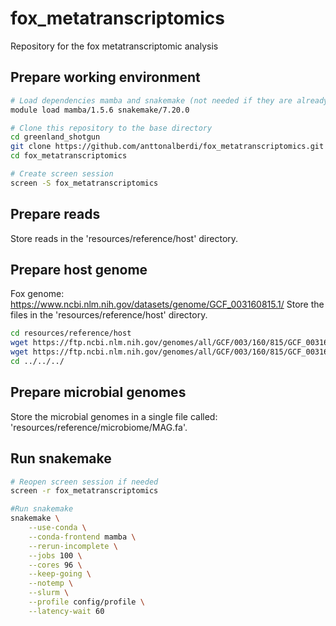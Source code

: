 # fox_metatranscriptomics
Repository for the fox metatranscriptomic analysis

## Prepare working environment

```sh
# Load dependencies mamba and snakemake (not needed if they are already installed in root)
module load mamba/1.5.6 snakemake/7.20.0

# Clone this repository to the base directory
cd greenland_shotgun
git clone https://github.com/anttonalberdi/fox_metatranscriptomics.git
cd fox_metatranscriptomics

# Create screen session 
screen -S fox_metatranscriptomics

```

## Prepare reads
Store reads in the 'resources/reference/host' directory.

## Prepare host genome
Fox genome: https://www.ncbi.nlm.nih.gov/datasets/genome/GCF_003160815.1/
Store the files in the 'resources/reference/host' directory.

```sh
cd resources/reference/host
wget https://ftp.ncbi.nlm.nih.gov/genomes/all/GCF/003/160/815/GCF_003160815.1_VulVul2.2/GCF_003160815.1_VulVul2.2_genomic.fna.gz
wget https://ftp.ncbi.nlm.nih.gov/genomes/all/GCF/003/160/815/GCF_003160815.1_VulVul2.2/GCF_003160815.1_VulVul2.2_genomic.gtf.gz
cd ../../../
```

## Prepare microbial genomes
Store the microbial genomes in a single file called: 'resources/reference/microbiome/MAG.fa'.

## Run snakemake
```sh
# Reopen screen session if needed
screen -r fox_metatranscriptomics

#Run snakemake
snakemake \
    --use-conda \
    --conda-frontend mamba \
    --rerun-incomplete \
    --jobs 100 \
    --cores 96 \
    --keep-going \
    --notemp \
    --slurm \
    --profile config/profile \
    --latency-wait 60
```
